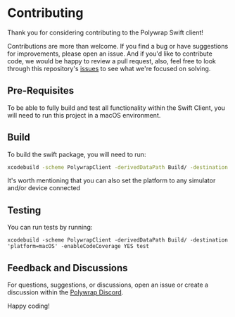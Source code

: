 # Contributing
Thank you for considering contributing to the Polywrap Swift client! 

Contributions are more than welcome. If you find a bug or have suggestions for improvements, please open an issue. And if you'd like to contribute code, we would be happy to review a pull request, also, feel free to look through this repository's [issues](https://github.com/polywrap/swift-client/issues) to see what we're focused on solving.

## Pre-Requisites
To be able to fully build and test all functionality within the Swift Client, you will need to run this project in a macOS environment.

## Build

To build the swift package, you will need to run:
```sh
xcodebuild -scheme PolywrapClient -derivedDataPath Build/ -destination 'platform=macOS' clean build
```

It's worth mentioning that you can also set the platform to any simulator and/or device connected

## Testing

You can run tests by running:
```
xcodebuild -scheme PolywrapClient -derivedDataPath Build/ -destination 'platform=macOS' -enableCodeCoverage YES test
```


## Feedback and Discussions
For questions, suggestions, or discussions, open an issue or create a discussion within the [Polywrap Discord](https://discord.polywrap.io).

Happy coding!
